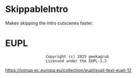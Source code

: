 # SkippableIntro

Makes skipping the intro cutscenes faster.

# EUPL
                      Copyright (c) 2025 peekagrub
                      Licensed under the EUPL-1.2
https://joinup.ec.europa.eu/collection/eupl/eupl-text-eupl-12
